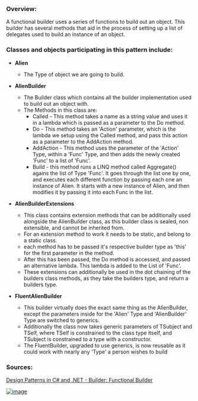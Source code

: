 ### **Overview:**

A functional builder uses a series of functions to build out an object.
This builder has several methods that aid in the process of setting up a list of delegates used to build an instance of an object.

### **Classes and objects participating in this pattern include:**

- **Alien**
	- The Type of object we are going to build.
	
- **AlienBuilder**
	- The Builder class which contains all the builder implementation used to build out an object with.
	- The Methods in this class are:
		- Called - This method takes a name as a string value and uses it in a lambda which is passed as a parameter to the Do method.
		- Do - This method takes an 'Action' parameter, which is the lambda we setup using the Called method, and pass this action as a parameter to the AddAction method.
		- AddAction - This method uses the parameter of the 'Action' Type, within a 'Func' Type, and then adds the newly created 'Func' to a list of 'Func'.
		- Build - this method runs a LINQ method called Aggregate() agains the list of Type 'Func'. It goes through the list one by one, and executes each different function by passing each one an instance of Alien. It starts with a new instance of Alien, and then modifies it by passing it into each Func in the list. 

- **AlienBuilderExtensions**
	- This class contains extension methods that can be additionally used alongside the AlienBuilder class, as this builder class is sealed, non extensible, and cannot be inherited from.
	- For an extension method to work it needs to be static, and belong to a static class.
	- each method has to be passed it's respective builder type as 'this' for the first parameter in the method.
	- After this has been passed, the Do method is accessed, and passed an alternative lambda. This lambda is added to the List of 'Func'.
	- These extensions can additionally be used in the dot chaining of the builders class methods, as they take the builders type, and return a builders type.

- **FluentAlienBuilder**
	- This builder virtually does the exact same thing as the AlienBuilder, except the parameters inside for the 'Alien' Type and 'AlienBuilder' Type are switched to generics.
	- Additionally the class now takes generic parameters of TSubject and TSelf, where TSelf is constrained to the class type itself, and TSubject is constrained to a type with a constructor.
	- The FluentBuilder, upgraded to use generics, is now reusable as it could work with nearly any 'Type' a person wishes to build


### **Sources:**
[Design Patterns in C# and .NET - Builder: Functional Builder](https://www.udemy.com/course/design-patterns-csharp-dotnet/)

[![image](https://github.com/nicholasrwx/GangOfFourPatterns/blob/main/Imgs/back-arrow_1f519.png)](https://github.com/nicholasrwx/GangOfFourPatterns/tree/main)